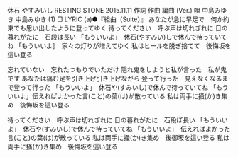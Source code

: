 休石
やすみいし
RESTING STONE
2015.11.11
作詞  作曲  編曲 (Ver.)   唄
中島みゆき   中島みゆき   (1)
□ LYRIC (a)●『組曲（Suite）』
あなたが急に早足で　何か約束でも思い出したように登ってゆく
待ってください　呼ぶ声は切れぎれに
日の暮れがたに　石段は長い
「もういいよ」　休石(やすみい)しで休んで待っていてね
「もういいよ］　家々の灯りが増えてゆく
私はヒールを脱ぎ捨てて　後悔坂を這い登る　

忘れていない　忘れたつもりでいただけ
隠れ鬼をしようと私が言った　私が鬼です
あなたは痛む足を引き上げ引き上げながら
登って行った　見えなくなるまで登って行った
「もういいよ」　休石や(すみいし)で休んで待っていてね
「もういいよ」伝えれぱよかった言(こと)の葉(は)が散っている
私は両手に掻(か)き集め　後悔坂を這い登る


待ってください　呼ぶ声は切れぎれに
日の暮れがたに　石段ぼ長い
「もういいよ」　休石や(すみいし)で休んで待っていてね
「もういいよ」　伝えればよかった言(こと)の葉(は)が散っている
私は両手に掻(か)き集め　後御坂を這い登る
私は両手に掻(か)き集め　後悔坂を這い登る